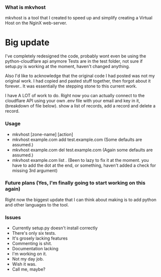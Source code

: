 ### What is mkvhost

mkvhost is a tool that I created to speed up and simplify creating a 
Virtual Host on the NginX web-server.

# Big update 
I've completely redesigned the code, probably wont even be using the python-cloudflare api anymore
Tests are in the test folder, not sure if setup.py is working at the moment, haven't changed anything. 

Also I'd like to acknowledge that the original code I had posted was not my original work. I had copied
and pasted stuff together, then forgot about it forever.. It was essentially the stepping stone to this
current work. 

I have A LOT of work to do. Right now you can actually connect to the cloudflare API using your own .env file
with your email and key in it, (breakdown of file below). show a list of records, add a record and delete a record.


### Usage

* mkvhost [zone-name] [action] 
* mkvhost example.com add test.example.com (Some defaults are assumed.)
* mkvhost example.com del test.example.com (Again some defaults are assumed.)
* mkvhost example.com list . (Been to lazy to fix it at the moment. you have to add
                            the dot at the end, or something, haven't added a check
                            for missing 3rd argument)



### Future plans (Yes, I'm finally going to start working on this again)

Right now the biggest update that I can think about making is to add python
and other languages to the tool. 


### Issues

* Currently setup.py doesn't install correctly
* There's only six tests. 
* It's grosely lacking features
* Commenting is shit.
* Documentation lacking
* I'm working on it. 
* Not my day job.
* Wish it was. 
* Call me, maybe?